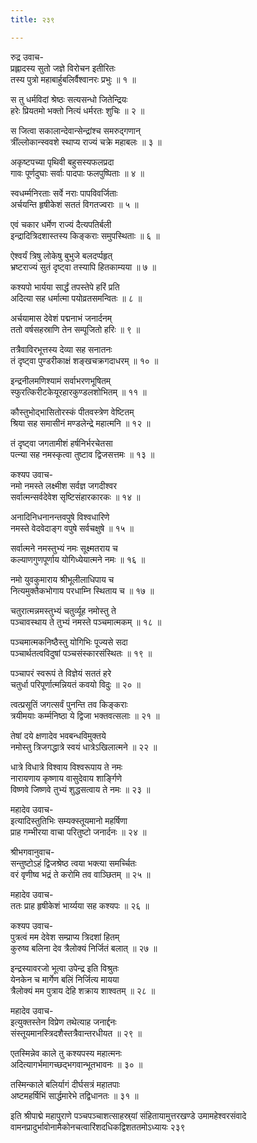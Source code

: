 ```yaml
---
title: २३९

---
```

रुद्र उवाच-  
प्रह्लादस्य सुतो जज्ञे विरोचन इतीरितः  
तस्य पुत्रो महाबार्हुबलिर्वैश्वानरः प्रभुः ॥ १ ॥


स तु धर्मविदां श्रेष्ठः सत्यसन्धो जितेन्द्रियः  
हरेः प्रियतमो भक्तो नित्यं धर्मरतः शुचिः ॥ २ ॥


स जित्वा सकालान्देवान्सेन्द्रांश्च समरुद्गणान्  
त्रींल्लोकान्स्ववशे स्थाप्य राज्यं चक्रे महाबलः ॥ ३ ॥


अकृष्टपच्या पृथिवी बहुसस्यफलप्रदा  
गावः पूर्णदुघाः सर्वाः पादपाः फलपुष्पिताः ॥ ४ ॥


स्वधर्म्मनिरताः सर्वे नराः पापविवर्जिताः  
अर्चयन्ति हृषीकेशं सततं विगतज्वराः ॥ ५ ॥


एवं चकार धर्मेण राज्यं दैत्यपतिर्बली  
इन्द्रादित्रिदशास्तस्य किङ्कराः समुपस्थिताः ॥ ६ ॥


ऐश्वर्यं त्रिषु लोकेषु बुभुजे बलदर्प्पहृत्  
भ्रष्टराज्यं सुतं दृष्ट्वा तस्यापि हितकाम्यया ॥ ७ ॥


कश्यपो भार्यया सार्द्धं तपस्तेपे हरिं प्रति  
अदित्या सह धर्मात्मा पयोव्रतसमन्वितः ॥ ८ ॥


अर्चयामास देवेशं पद्मनाभं जनार्दनम्  
ततो वर्षसहस्राणि तेन सम्पूजितो हरिः ॥ ९ ॥


तत्रैवाविरभूत्तस्य देव्या सह सनातनः  
तं दृष्ट्वा पुण्डरीकाक्षं शङ्खचक्रगदाधरम् ॥ १० ॥


इन्द्रनीलमणिश्यामं सर्वाभरणभूषितम्  
स्फुरत्किरीटकेयूरहारकुण्डलशोभितम् ॥ ११ ॥


कौस्तुभोद्भासितोरस्कं पीतवस्त्रेण वेष्टितम्  
श्रिया सह समासीनं मण्डलेन्द्रे महात्मनि ॥ १२ ॥


तं दृष्ट्वा जगतामीशं हर्षनिर्भरचेतसा  
पत्न्या सह नमस्कृत्वा तुष्टाव द्विजसत्तमः ॥ १३ ॥


कश्यप उवाच-  
नमो नमस्ते लक्ष्मीश सर्वज्ञ जगदीश्वर  
सर्वात्मन्सर्वदेवेश सृष्टिसंहारकारकः ॥ १४ ॥


अनादिनिधनानन्तवपुषे विश्वधारिणे  
नमस्ते वेदवेदाङ्ग वपुषे सर्वचक्षुषे ॥ १५ ॥


सर्वात्मने नमस्तुभ्यं नमः सूक्ष्मतराय च  
कल्याणगुणपूर्णाय योगिध्येयात्मने नमः ॥ १६ ॥


नमो युवकुमाराय श्रीभूलीलाधिपाय च  
नित्यमुक्तैकभोगाय परधाम्नि स्थिताय च ॥ १७ ॥


चतुरात्मन्नमस्तुभ्यं चतुर्व्यूह नमोस्तु ते  
पञ्चावस्थाय ते तुभ्यं नमस्ते पञ्चमात्मकम् ॥ १८ ॥


पञ्चमात्मकनिष्ठैस्तु योगिभिः पूज्यसे सदा  
पञ्चार्थतत्वविदुषां पञ्चसंस्कारसंस्थितः ॥ १९ ॥


पञ्चापरं स्वरूपं ते विज्ञेयं सततं हरे  
चतुर्धा परिपूर्णात्मन्नियतं कवयो विदुः ॥ २० ॥


त्वत्प्रसूतिं जगत्सर्वं पुनन्ति तव किङ्कराः  
त्रयीमयाः कर्म्मनिष्ठा ये द्विजा भक्तवत्सलाः ॥ २१ ॥


तेषां दये क्षणादेव भवबन्धविमुक्तये  
नमोस्तु त्रिजगद्धात्रे स्वयं धात्रेऽखिलात्मने ॥ २२ ॥


धात्रे विधात्रे विश्वाय विश्वरूपाय ते नमः  
नारायणाय कृष्णाय वासुदेवाय शार्ङ्गिणे  
विष्णवे जिष्णवे तुभ्यं शुद्धसत्वाय ते नमः ॥ २३ ॥


महादेव उवाच-  
इत्यादिस्तुतिभिः सम्यक्स्तूयमानो महर्षिणा  
प्राह गम्भीरया वाचा परितुष्टो जनार्दनः ॥ २४ ॥


श्रीभगवानुवाच-  
सन्तुष्टोऽहं द्विजश्रेष्ठ त्वया भक्त्या समर्च्चितः  
वरं वृणीष्व भद्रं ते करोमि तव वाञ्छितम् ॥ २५ ॥


महादेव उवाच-  
ततः प्राह हृषीकेशं भार्य्यया सह कश्यपः ॥ २६ ॥


कश्यप उवाच-  
पुत्रत्वं मम देवेश सम्प्राप्य त्रिदशां हितम्  
कुरुष्व बलिना देव त्रैलोक्यं निर्जितं बलात् ॥ २७ ॥


इन्द्रस्यावरजो भूत्वा उपेन्द्र इति विश्रुतः  
येनकेन च मार्गेण बलिं निर्जित्य मायया  
त्रैलोक्यं मम पुत्राय देहि शक्राय शाश्वतम् ॥ २८ ॥


महादेव उवाच-  
इत्युक्तस्तेन विप्रेण तथेत्याह जनार्द्दनः  
संस्तूयमानस्त्रिदशैस्तत्रैवान्तरधीयत ॥ २९ ॥


एतस्मिन्नेव काले तु कश्यपस्य महात्मनः  
अदित्यागर्भमागच्छद्भगवान्भूतभावनः ॥ ३० ॥


तस्मिन्काले बलिर्यागं दीर्घसत्रं महातपाः  
अष्टमहर्षिभिं सार्द्धमारेभे तद्विधानतः ॥ ३१ ॥


इति श्रीपाद्मे महापुराणे पञ्चपञ्चाशत्साहस्र्यां संहितायामुत्तरखण्डे उमामहेश्वरसंवादे वामनप्रादुर्भावोनामैकोनचत्वारिंशदधिकद्विशततमोऽध्यायः २३९